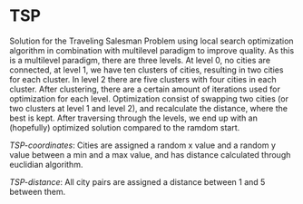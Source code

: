 # TSP
Solution for the Traveling Salesman Problem using local search optimization algorithm in combination with multilevel paradigm to improve quality. As this is a multilevel paradigm, there are three levels. At level 0, no cities are connected, at level 1, we have ten clusters of cities, resulting in two cities for each cluster. In level 2 there are five clusters with four cities in each cluster. After clustering, there are a certain amount of iterations used for optimization for each level. Optimization consist of swapping two cities (or two clusters at level 1 and level 2), and recalculate the distance, where the best is kept. After traversing through the levels, we end up with an (hopefully) optimized solution compared to the ramdom start.

*TSP-coordinates*: Cities are assigned a random x value and a random y value between a min and a max value, and has distance calculated through euclidian algorithm.

*TSP-distance*: All city pairs are assigned a distance between 1 and 5 between them.
